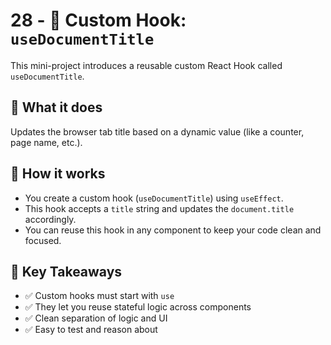 # 28 - 🧠 Custom Hook: `useDocumentTitle`

This mini-project introduces a reusable custom React Hook called `useDocumentTitle`.

## 📌 What it does

Updates the browser tab title based on a dynamic value (like a counter, page name, etc.).

## 🔧 How it works

- You create a custom hook (`useDocumentTitle`) using `useEffect`.
- This hook accepts a `title` string and updates the `document.title` accordingly.
- You can reuse this hook in any component to keep your code clean and focused.

## 📍 Key Takeaways

- ✅ Custom hooks must start with `use`
- ✅ They let you reuse stateful logic across components
- ✅ Clean separation of logic and UI
- ✅ Easy to test and reason about
